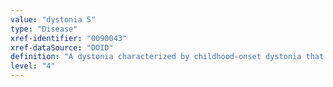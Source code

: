 ```yaml
---
value: "dystonia 5"
type: "Disease"
xref-identifier: "0090043"
xref-dataSource: "DOID"
definition: "A dystonia characterized by childhood-onset dystonia that responds to low doses of levodopa (L-dopa) and may be associated with parkinsonism at an older age and has_material_basis_in autosomal dominant inheritance of heterozygous mutation in the gene enconding GTP cyclohydrolase 1 (GCH1) on chromosome 14q13."
level: "4"
---
```

